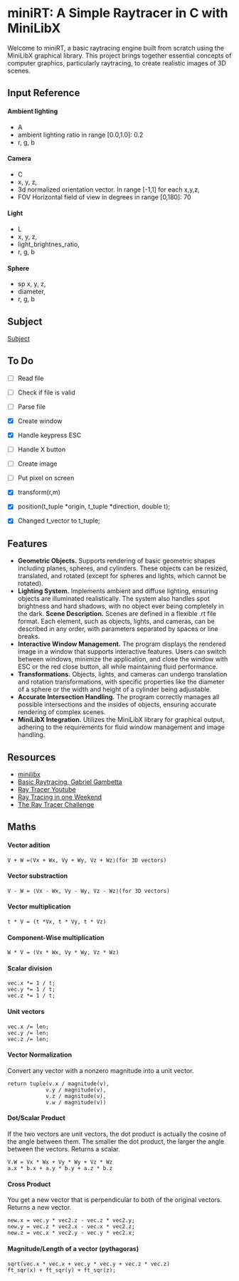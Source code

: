 # miniRT: A Simple Raytracer in C with MiniLibX
Welcome to miniRT, a basic raytracing engine built from scratch using the MiniLibX graphical library. This project brings together essential concepts of computer graphics, particularly raytracing, to create realistic images of 3D scenes.

## Input Reference

#### Ambient lighting
- A
- ambient lighting ratio in range [0.0,1.0]: 0.2
- r, g, b

#### Camera
- C
- x, y, z,
- 3d normalized orientation vector. In range [-1,1] for each x,y,z,
- FOV  Horizontal field of view in degrees in range [0,180]: 70

#### Light
- L
- x, y, z,
- light_brightnes_ratio,
- r, g, b

#### Sphere
- sp	x, y, z,
- diameter,
- r, g, b

## Subject
[Subject](https://cdn.intra.42.fr/pdf/pdf/137465/en.subject.pdf)

## To Do
- [ ] Read file
- [ ] Check if file is valid
- [ ] Parse file
- [x] Create window
- [x] Handle keypress ESC
- [ ] Handle X button
- [ ] Create image
- [ ] Put pixel on screen

- [x] transform(r,m)
- [x] position(t_tuple *origin, t_tuple *direction, double t);
- [x] Changed t_vector to t_tuple;

## Features
- **Geometric Objects.** Supports rendering of basic geometric shapes including planes, spheres, and cylinders. These objects can be resized, translated, and rotated (except for spheres and lights, which cannot be rotated).
- **Lighting System.** Implements ambient and diffuse lighting, ensuring objects are illuminated realistically. The system also handles spot brightness and hard shadows, with no object ever being completely in the dark.
**Scene Description.** Scenes are defined in a flexible .rt file format. Each element, such as objects, lights, and cameras, can be described in any order, with parameters separated by spaces or line breaks.
- **Interactive Window Management.** The program displays the rendered image in a window that supports interactive features. Users can switch between windows, minimize the application, and close the window with ESC or the red close button, all while maintaining fluid performance.
- **Transformations.** Objects, lights, and cameras can undergo translation and rotation transformations, with specific properties like the diameter of a sphere or the width and height of a cylinder being adjustable.
- **Accurate Intersection Handling.** The program correctly manages all possible intersections and the insides of objects, ensuring accurate rendering of complex scenes.
- **MiniLibX Integration.** Utilizes the MiniLibX library for graphical output, adhering to the requirements for fluid window management and image handling.


## Resources
- [minilibx](https://aurelienbrabant.fr/blog?q=minilibx)
- [Basic Raytracing, Gabriel Gambetta](https://www.gabrielgambetta.com/computer-graphics-from-scratch/02-basic-raytracing.html)
- [Ray Tracer Youtube](https://www.youtube.com/watch?v=RIgc5J_ZGu8&list=PLAqGIYgEAxrUO6ODA0pnLkM2UOijerFPv&index=1)
- [Ray Tracing in one Weekend](https://raytracing.github.io/)
- [The Ray Tracer Challenge](http://raytracerchallenge.com/)

## Maths 

#### Vector adition
	V + W =⟨Vx​ + Wx​, Vy​ + Wy​, Vz​ + Wz​⟩(for 3D vectors)

#### Vector substraction
	V - W = ⟨Vx​ - Wx​, Vy​ - Wy​, Vz​ - Wz​⟩(for 3D vectors)

#### Vector multiplication
	t * V = (t *Vx, t * Vy, t * Vz)

#### Component-Wise multiplication
	W * V = (Vx * Wx, Vy * Wy, Vz * Wz)

#### Scalar division
	vec.x *= 1 / t;
	vec.y *= 1 / t;
	vec.z *= 1 / t;

#### Unit vectors
    vec.x /= len;
    vec.y /= len;
    vec.z /= len;

#### Vector Normalization
Convert any vector  with a nonzero magnitude into a unit vector.

    return tuple(v.x / magnitude(v),
                v.y / magnitude(v),
                v.z / magnitude(v),
                v.w / magnitude(v))

#### Dot/Scalar Product
If the two vectors are unit vectors, the dot product is actually the cosine of the angle between them. The smaller the dot product, the larger the angle between the vectors. Returns a scalar.

	V.W = Vx * Wx + Vy * Wy + Vz * Wz
	a.x * b.x + a.y * b.y + a.z * b.z

#### Cross Product
You get a new vector that is perpendicular to both of the original vectors. Returns a new vector.

    new.x = vec.y * vec2.z - vec.z * vec2.y;
    new.y = vec.z * vec2.x - vec.x * vec2.z;
    new.z = vec.x * vec2.y - vec.y * vec2.x;

#### Magnitude/Length of a vector (pythagoras)
	sqrt(vec.x * vec.x + vec.y * vec.y + vec.z * vec.z)
	ft_sqr(x) + ft_sqr(y) + ft_sqr(z);




